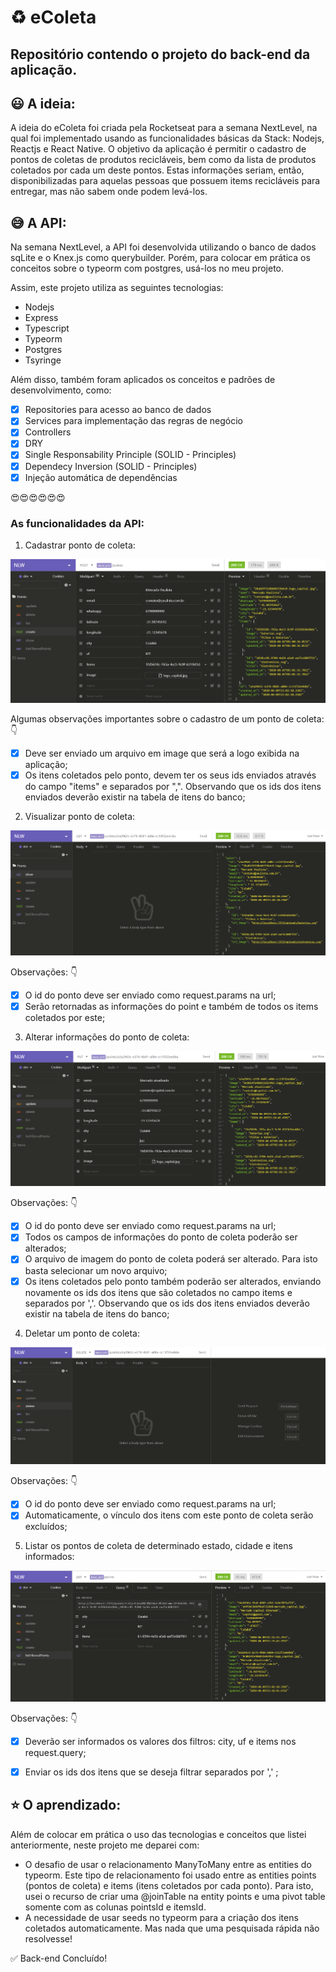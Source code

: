 # :recycle: eColeta
## Repositório contendo o projeto do back-end da aplicação.

## :smiley: A ideia: 
A ideia do eColeta foi criada pela Rocketseat para a semana NextLevel, na qual foi implementado usando as funcionalidades básicas
da Stack: Nodejs, Reactjs e React Native.
O objetivo da aplicação é permitir o cadastro de pontos de coletas de produtos recicláveis, bem como da lista de produtos coletados
por cada um deste pontos. Estas informações seriam, então, disponibilizadas para aquelas pessoas que possuem items recicláveis para
entregar, mas não sabem onde podem levá-los.

##  :sweat_smile: A API:
  Na semana NextLevel, a API foi desenvolvida utilizando o banco de dados sqLite e o Knex.js como querybuilder. Porém, para colocar em
  prática os conceitos sobre o typeorm com postgres, usá-los no meu projeto.
  
  Assim, este projeto utiliza as seguintes tecnologias:
* Nodejs
* Express
* Typescript
* Typeorm
* Postgres
* Tsyringe
  
   
 Além disso, também foram aplicados os conceitos e padrões de desenvolvimento, como:
 
 - [X]  Repositories para acesso ao banco de dados
 - [X]  Services para implementação das regras de negócio
 - [X]  Controllers
 - [X]  DRY
 - [X]  Single Responsability Principle (SOLID - Principles)
 - [X]  Dependecy Inversion (SOLID - Principles)
 - [X]  Injeção automática de dependências
 
 :heart_eyes::heart_eyes::heart_eyes::heart_eyes::heart_eyes::heart_eyes:
 
 ### As funcionalidades da API:
 1. Cadastrar ponto de coleta: 
  
  <img src="https://github.com/camilaseasky/ecoleta/blob/master/docs/createPoints.png" />
  
  Algumas observações importantes sobre o cadastro de um ponto de coleta: :point_down: 
  
  - [X]  Deve ser enviado um arquivo em image que será a logo exibida na aplicação;
  - [X]  Os itens coletados pelo ponto, devem ter os seus ids enviados através do campo "items" e separados por ",". Observando que os ids dos itens enviados deverão existir na tabela de itens do banco;
  
  2. Visualizar ponto de coleta: 

  <img src="https://github.com/camilaseasky/ecoleta/blob/master/docs/showPoint.png" />
  
  Observações: :point_down: 
  
  - [X]  O id do ponto deve ser enviado como request.params na url;
  - [X]  Serão retornadas as informações do point e também de todos os items coletados por este;

  3. Alterar informações do ponto de coleta: 

  <img src="https://github.com/camilaseasky/ecoleta/blob/master/docs/updatePoint.png" />
  
  Observações: :point_down: 
  
  - [X]  O id do ponto deve ser enviado como request.params na url;
  - [X]  Todos os campos de informações do ponto de coleta poderão ser alterados;
  - [X]  O arquivo de imagem do ponto de coleta poderá ser alterado. Para isto basta selecionar um novo arquivo;
  - [X]  Os itens coletados pelo ponto também poderão ser alterados, enviando novamente os ids dos itens que são coletados no campo items e separados por ','. Observando que os ids dos itens enviados deverão existir na tabela de itens do banco;
  
  4. Deletar um ponto de coleta: 

  <img src="https://github.com/camilaseasky/ecoleta/blob/master/docs/deletePoint.png" />
  
  Observações: :point_down: 
  
  - [X]  O id do ponto deve ser enviado como request.params na url;
  - [X]  Automaticamente, o vínculo dos itens com este ponto de coleta serão excluídos;

  5. Listar os pontos de coleta de determinado estado, cidade e itens informados: 

  <img src="https://github.com/camilaseasky/ecoleta/blob/master/docs/listFilteredPoints.png" />
  
  Observações: :point_down: 
  
  - [X]  Deverão ser informados os valores dos filtros: city, uf e items nos request.query;
  - [X]  Enviar os ids dos itens que se deseja filtrar separados por ',' ;
  
 
 ## :star: O aprendizado:
 
 Além de colocar em prática o uso das tecnologias e conceitos que listei anteriormente, neste projeto me deparei com:
 *  O desafio de usar o relacionamento ManyToMany entre as entities do typeorm. Este tipo de relacionamento foi usado entre as entities points (pontos de coleta) e items (itens coletados por cada ponto). Para isto, usei o recurso de criar uma @joinTable na entity points e uma pivot table somente com as colunas pointsId e itemsId. 
 *  A necessidade de usar seeds no typeorm para a criação dos itens coletados automaticamente. Mas nada que uma pesquisada rápida não resolvesse! 
 
 
 :white_check_mark: Back-end Concluído!
 
  
  
  

